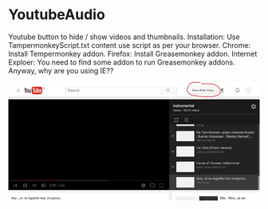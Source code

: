 # YoutubeAudio
Youtube button to hide / show videos and thumbnails.
Installation:
Use TampermonkeyScript.txt content use script as per your browser.
Chrome: Install Tempermonkey addon.
Firefox: Install Greasemonkey addon.
Internet Exploer: You need to find some addon to run Greasemonkey addons. Anyway, why are you using IE??


![...](YouTube.JPG?raw=true "Title")
